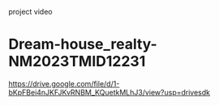 project video
# Dream-house_realty-NM2023TMID12231
https://drive.google.com/file/d/1-bKpFBei4nJKFJKvRNBM_KQuetkMLhJ3/view?usp=drivesdk
